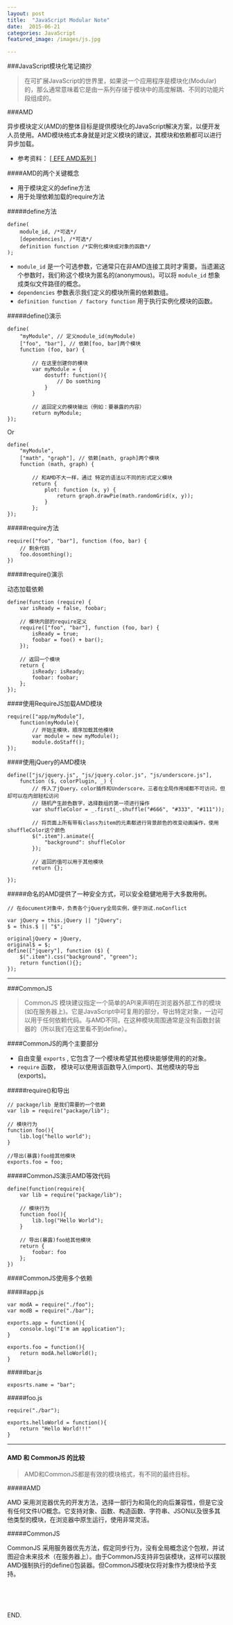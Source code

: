 ```yaml
---
layout: post
title:  "JavaScript Modular Note"
date:  2015-06-21
categories: JavaScript
featured_image: /images/js.jpg

---
```


###JavaScript模块化笔记摘抄

> 在可扩展JavaScript的世界里，如果说一个应用程序是模块化(Modular)的，那么通常意味着它是由一系列存储于模块中的高度解耦、不同的功能片段组成的。

###AMD

异步模块定义(AMD)的整体目标是提供模块化的JavaScript解决方案，以便开发人员使用。AMD模块格式本身就是对定义模块的建议，其模块和依赖都可以进行异步加载。

- 参考资料：  [[ EFE AMD系列 ]](http://efe.baidu.com/tags/AMD/)

####AMD的两个关键概念

- 用于模块定义的define方法
- 用于处理依赖加载的require方法

#####define方法

    define(
        module_id, /*可选*/
        [dependencies], /*可选*/
        definition function /*实例化模块或对象的函数*/
    );

- <code>module\_id</code> 是一个可选参数，它通常只在非AMD连接工具时才需要。当遗漏这个参数时，我们称这个模块为匿名的(anonymous)。可以将 <code>module\_id</code> 想象成类似文件路径的概念。
- <code>dependencies</code> 参数表示我们定义的模块所需的依赖数组。
- <code>definition function / factory function</code> 用于执行实例化模块的函数。


#####define()演示

    
    define(
        "myModule", // 定义module_id(myModule)
        ["foo", "bar"], // 依赖[foo, bar]两个模块
        function (foo, bar) {
            
            // 在这里创建你的模块
            var myModule = {
                dostuff: function(){
                    // Do somthing
                }
            }

            // 返回定义的模块输出（例如：要暴露的内容）
            return myModule;
    });

Or

    define(
        "myModule", 
        ["math", "graph"], // 依赖[math, graph]两个模块
        function (math, graph) {
            
            // 和AMD不大一样，通过 特定的语法以不同的形式定义模块
            return {
                plot: function (x, y) {
                    return graph.drawPie(math.randomGrid(x, y));
                }
            };
    });

#####require方法
    
    require(["foo", "bar"], function (foo, bar) {
        // 剩余代码
        foo.dosomthing();
    })

#####require()演示

动态加载依赖

    define(function (require) {
        var isReady = false, foobar;
    
        // 模块内部的require定义
        require(["foo", "bar"], function (foo, bar) {
            isReady = true;
            foobar = foo() + bar();
        });
    
        // 返回一个模块
        return {
            isReady: isReady;
            foobar: foobar;
        };
    });


####使用RequireJS加载AMD模块

    require(["app/myModule"], 
        function(myModule){
            // 开始主模块，顺序加载其他模块
            var module = new myModule();
            module.doStaff();
    });

####使用jQuery的AMD模块

    define(["js/jquery.js", "js/jquery.color.js", "js/underscore.js"],
        function ($, colorPlugin, _) {
            // 传入了jQuery，color插件和Underscore，三者在全局作用域都不可访问，但却可以在内部轻松访问
            // 随机产生颜色数字，选择数组的第一项进行操作
            var shuffleColor = _.first(_.shuffle("#666", "#333", "#111"));
            
            // 将页面上所有带有class为item的元素都进行背景颜色的改变动画操作，使用shuffleColor这个颜色
            $(".item").animate({
                "background": shuffleColor
            });
    
            // 返回的值可以用于其他模块
            return {};
    
    });

#####命名的AMD提供了一种安全方式，可以安全稳健地用于大多数用例。

    // 在document对象中，负责各个jQuery全局实例，便于测试.noConflict
    
    var jQuery = this.jQuery || "jQuery";
    $ = this.$ || "$";
    
    originaljQuery = jQuery,
    original$ = $;
    define(["jquery"], function ($) {
        $(".item").css("background", "green");
        return function(){};
    });



---

###CommonJS
> CommonJS 模块建议指定一个简单的API来声明在浏览器外部工作的模块(如在服务器上)。它是JavaScript中可复用的部分，导出特定对象，一边可以用于任何依赖代码。与AMD不同，在这种模块周围通常是没有函数封装器的（所以我们在这里看不到define）。

####CommonJS的两个主要部分
- 自由变量 <code>exports</code> , 它包含了一个模块希望其他模块能够使用的的对象。
- <code>require</code> 函数， 模块可以使用该函数导入(import)、其他模块的导出(exports)。

#####require()和导出

    // package/lib 是我们需要的一个依赖
    var lib = require("package/lib");
    
    // 模块行为
    function foo(){
        lib.log("hello world");
    }
    
    //导出(暴露)foo给其他模块
    exports.foo = foo;

#####CommonJS演示AMD等效代码

    define(function(require){
        var lib = require("package/lib");
    
        // 模块行为
        function foo(){
            lib.log("Hello World");
        }
    
        // 导出(暴露)foo给其他模块
        return {
            foobar: foo
        };
    })

####CommonJS使用多个依赖

#####app.js 

    var modA = require("./foo");
    var modB = require("./bar");
    
    exports.app = function(){
        console.log("I'm am application");
    }
    
    exports.foo = function(){
        return modA.helloWorld();
    }

#####bar.js

    exposrts.name = "bar";

#####foo.js

    require("./bar");
    
    exports.helloWorld = function(){
        return "Hello World!!!"
    }


---

#### AMD 和 CommonJS 的比较

> AMD和CommonJS都是有效的模块格式，有不同的最终目标。

#####AMD

AMD 采用浏览器优先的开发方法，选择一部行为和简化的向后兼容性，但是它没有任何文件I/O概念。它支持对象、函数、构造函数、字符串、JSON以及很多其他类型的模块，在浏览器中原生运行，使用非常灵活。

#####CommonJS

CommonJS 采用服务器优先方法，假定同步行为，没有全局概念这个包袱，并试图迎合未来技术（在服务器上）。由于CommonJS支持非包装模块，这样可以摆脱AMD强制执行的define()包装器。但CommonJS模块仅将对象作为模块给予支持。

　
　
---

END.